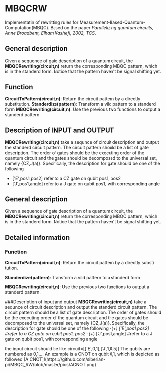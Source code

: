 # MBQCRW

Implementatin of rewritting rules for Measurement-Based-Quantum-Computation(MBQC).  Based on the paper *Parallelizing quantum circuits, Anne Broadbent, Elham Kashefi, 2002, TCS*.

## General description
Given a sequence of gate description of a quantum circuit, the **MBQCRewriting(circuit,n)** return the corresponding MBQC pattern, which is in the standerd form. Notice that the pattern haven't be signal shifting yet.

## Function
**CircuitToPattern(circuit,n)**: Return the circuit pattern by a directly substitution.
**Standerdize(pattern)**: Transform a vild pattern to a standerd form
**MBQCRewriting(circuit,n)**: Use the previous two functions to output a standerd pattern.

## Description of INPUT and OUTPUT
**MBQCRewriting(circuit,n)** take a sequnce of circuit description and output the standerd circuit pattern. The circuit pattern should be a list of gate description. The order of gates should be the executing order of the quantum circuit and the gates should be decomposed to the universal set, namely {CZ,J(a)}. Specifically, the description for gate should be one of the following 
- ['E',pos1,pos2]  refer to a CZ gate on qubit pos1, pos2
- ['J',pos1,angle] refer to a J gate on qubit pos1, with corresponding angle

## General description
Given a sequence of gate description of a quantum circuit, the **MBQCRewriting(circuit,n)** return the corresponding MBQC pattern, which is in the standerd form. Notice that the pattern haven't be signal shifting yet.

## Detailed information
### Function
**CircuitToPattern(circuit,n)**: Return the circuit pattern by a directly substi
tution.

**Standerdize(pattern)**: Transform a vild pattern to a standerd form

**MBQCRewriting(circuit,n)**: Use the previous two functions to output a standerd pattern.

###Description of input and output
**MBQCRewriting(circuit,n)** take a sequnce of circuit description and output the standerd circuit pattern. The circuit pattern should be a list of gate description. The order of gates should be the executing order of the quantum circuit and the gates should be decomposed to the universal set, namely {CZ,J(a)}. Specifically, the description for gate should be one of the following
-(+*) 
	['E',pos1,pos2]  #refer to a CZ gate on qubit pos1, pos2
-(+*) 
	['J',pos1,angle] #refer to a J gate on qubit pos1, with corresponding angle

the input circuit should be like
	circuit=[['E',0,1],['J',1,0.5]]
The qubits are numbered as 0,1,... An example is a CNOT on qubit 0,1, which is depicted as followed
[A CNOT]!(https:://github.com/siberian-pi/MBQC_RW/blob/master/pics/ACNOT.png)


